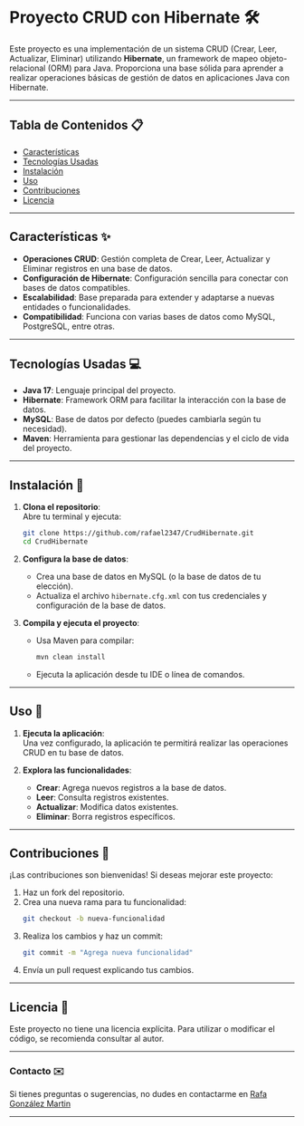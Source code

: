 # Proyecto CRUD con Hibernate 🛠️

Este proyecto es una implementación de un sistema CRUD (Crear, Leer, Actualizar, Eliminar) utilizando **Hibernate**, un framework de mapeo objeto-relacional (ORM) para Java. Proporciona una base sólida para aprender a realizar operaciones básicas de gestión de datos en aplicaciones Java con Hibernate.

---

## Tabla de Contenidos 📋

- [Características](#características-✨)
- [Tecnologías Usadas](#tecnologías-usadas-💻)
- [Instalación](#instalación-🚀)
- [Uso](#uso-🔧)
- [Contribuciones](#contribuciones-🤝)
- [Licencia](#licencia-📜)

---

## Características ✨

- **Operaciones CRUD**: Gestión completa de Crear, Leer, Actualizar y Eliminar registros en una base de datos.
- **Configuración de Hibernate**: Configuración sencilla para conectar con bases de datos compatibles.
- **Escalabilidad**: Base preparada para extender y adaptarse a nuevas entidades o funcionalidades.
- **Compatibilidad**: Funciona con varias bases de datos como MySQL, PostgreSQL, entre otras.

---

## Tecnologías Usadas 💻

- **Java 17**: Lenguaje principal del proyecto.
- **Hibernate**: Framework ORM para facilitar la interacción con la base de datos.
- **MySQL**: Base de datos por defecto (puedes cambiarla según tu necesidad).
- **Maven**: Herramienta para gestionar las dependencias y el ciclo de vida del proyecto.

---

## Instalación 🚀

1. **Clona el repositorio**:  
   Abre tu terminal y ejecuta:
   ```bash
   git clone https://github.com/rafael2347/CrudHibernate.git
   cd CrudHibernate
   ```

2. **Configura la base de datos**:  
   - Crea una base de datos en MySQL (o la base de datos de tu elección).
   - Actualiza el archivo `hibernate.cfg.xml` con tus credenciales y configuración de la base de datos.

3. **Compila y ejecuta el proyecto**:  
   - Usa Maven para compilar:
     ```bash
     mvn clean install
     ```
   - Ejecuta la aplicación desde tu IDE o línea de comandos.

---

## Uso 🔧

1. **Ejecuta la aplicación**:  
   Una vez configurado, la aplicación te permitirá realizar las operaciones CRUD en tu base de datos.

2. **Explora las funcionalidades**:  
   - **Crear**: Agrega nuevos registros a la base de datos.
   - **Leer**: Consulta registros existentes.
   - **Actualizar**: Modifica datos existentes.
   - **Eliminar**: Borra registros específicos.

---

## Contribuciones 🤝

¡Las contribuciones son bienvenidas! Si deseas mejorar este proyecto:

1. Haz un fork del repositorio.
2. Crea una nueva rama para tu funcionalidad:
   ```bash
   git checkout -b nueva-funcionalidad
   ```
3. Realiza los cambios y haz un commit:
   ```bash
   git commit -m "Agrega nueva funcionalidad"
   ```
4. Envía un pull request explicando tus cambios.

---

## Licencia 📜

Este proyecto no tiene una licencia explícita. Para utilizar o modificar el código, se recomienda consultar al autor.

---

### Contacto ✉️

Si tienes preguntas o sugerencias, no dudes en contactarme en [Rafa González Martin](https://rfgm2023.sitew.es/)

---
